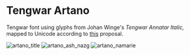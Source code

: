 # Tengwar Artano
Tengwar font using glyphs from Johan Winge's *Tengwar Annatar Italic,* mapped to Unicode according to [this](https://freetengwar.sourceforge.net/mapping.html) proposal.

![artano_title](https://user-images.githubusercontent.com/16606427/192656296-9577a745-514f-4bd1-b30c-c19eeaaced20.png)
![artano_ash_nazg](https://user-images.githubusercontent.com/16606427/192171201-2edbcf80-11ce-4636-9b3c-2ab4f6a04ceb.png)
![artano_namarie](https://user-images.githubusercontent.com/16606427/192825800-69d0bd6d-d317-45ce-a7e1-3b11d9d735e7.png)
